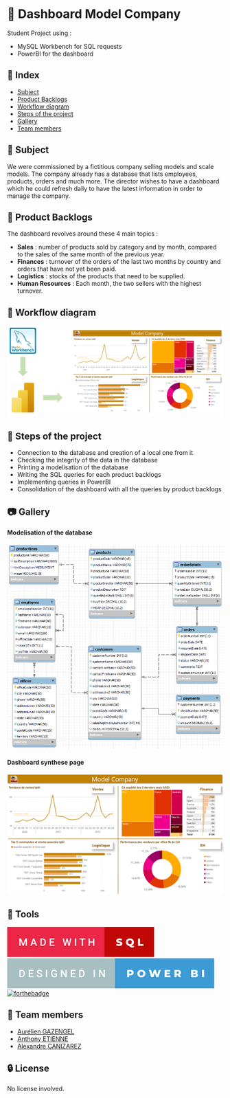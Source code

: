 # :car: Dashboard Model Company

Student Project using :
 - MySQL Workbench for SQL requests
 - PowerBI for the dashboard


## :ledger: Index

 - [Subject](#beginner-subject)
 - [Product Backlogs](#dart-product-backlogs)
 - [Workflow diagram](h#wrench-tools)
 - [Steps of the project](#scroll-steps-of-the-project)
 - [Gallery](#camera-gallery)
 - [Team members](#handshake-team-members)


## :beginner: Subject

We were commissioned by a fictitious company selling models and scale models.
The company already has a database that lists employees, products, orders and much more.
The director wishes to have a dashboard which he could refresh daily to have the latest information in order to manage the company.


## :dart: Product Backlogs

The dashboard revolves around these 4 main topics : 
- **Sales** : number of products sold by category and by month, compared to the sales of the same month of the previous year.
- **Finances** : turnover of the orders of the last two months by country and orders that have not yet been paid.
- **Logistics** : stocks of the products that need to be supplied.
- **Human Resources** : Each month, the two sellers with the highest turnover.


## :twisted_rightwards_arrows: Workflow diagram

![Picture1](Pictures/workflow-diagram-bg-white.png)


## :scroll: Steps of the project

- Connection to the database and creation of a local one from it
- Checking the integrity of the data in the database
- Printing a modelisation of the database
- Writing the SQL queries for each product backlogs
- Implementing queries in PowerBI
- Consolidation of the dashboard with all the queries by product backlogs


## :camera: Gallery

#### Modelisation of the database
![picture2](Pictures/database-modelisation.png)

#### Dashboard synthese page
![picture3](Pictures/dashboard-synthese-page.png)


## :wrench: Tools

[![forthebadge](Pictures/badge-made-with-sql-EC2646-C20707.svg)](https://forthebadge.com)
[![forthebadge](Pictures/badge-designed-in-power-bi-A7BFC1-3C9AD5.svg)](https://forthebadge.com)
[![forthebadge](https://forthebadge.com/images/badges/built-with-love.svg)](https://forthebadge.com)


## :handshake: Team members

- [Aurélien GAZENGEL](https://github.com/Aurelien-GZL)
- [Anthony ETIENNE](https://github.com/Anthowheels)
- [Alexandre CANIZAREZ](https://github.com/AlexCNZRZ)


## :lock: License

No license involved.

